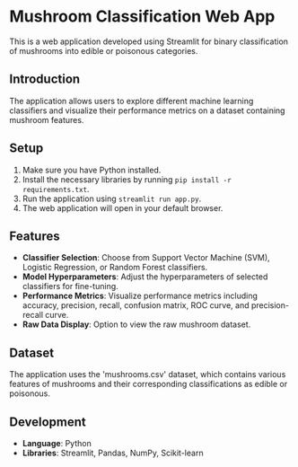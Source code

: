 # Mushroom Classification Web App

This is a web application developed using Streamlit for binary classification of mushrooms into edible or poisonous categories.

## Introduction
The application allows users to explore different machine learning classifiers and visualize their performance metrics on a dataset containing mushroom features.

## Setup
1. Make sure you have Python installed.
2. Install the necessary libraries by running `pip install -r requirements.txt`.
3. Run the application using `streamlit run app.py`.
4. The web application will open in your default browser.

## Features
- **Classifier Selection**: Choose from Support Vector Machine (SVM), Logistic Regression, or Random Forest classifiers.
- **Model Hyperparameters**: Adjust the hyperparameters of selected classifiers for fine-tuning.
- **Performance Metrics**: Visualize performance metrics including accuracy, precision, recall, confusion matrix, ROC curve, and precision-recall curve.
- **Raw Data Display**: Option to view the raw mushroom dataset.

## Dataset
The application uses the 'mushrooms.csv' dataset, which contains various features of mushrooms and their corresponding classifications as edible or poisonous.

## Development
- **Language**: Python
- **Libraries**: Streamlit, Pandas, NumPy, Scikit-learn
